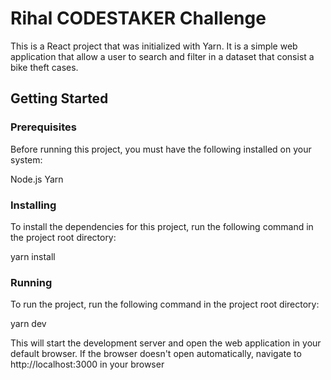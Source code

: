# Rihal CODESTAKER Challenge

This is a React project that was initialized with Yarn. It is a simple web application that allow a user to search and filter in a dataset that consist a bike theft cases.

## Getting Started
### Prerequisites
Before running this project, you must have the following installed on your system:

Node.js
Yarn

### Installing
To install the dependencies for this project, run the following command in the project root directory:

yarn install

### Running
To run the project, run the following command in the project root directory:

yarn dev

This will start the development server and open the web application in your default browser. If the browser doesn't open automatically, navigate to http://localhost:3000 in your browser
